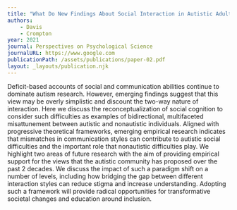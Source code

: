 ```yaml
---
title: "What Do New Findings About Social Interaction in Autistic Adults Mean for Neurodevelopmental Research?" 
authors:
    - Davis
    - Crompton
year: 2021
journal: Perspectives on Psychological Science
journalURL: https://www.google.com
publicationPath: /assets/publications/paper-02.pdf
layout: _layouts/publication.njk
---
```

Deficit-based accounts of social and communication abilities continue to
dominate autism research. However, emerging findings suggest that this view may
be overly simplistic and discount the two-way nature of interaction. Here we
discuss the reconceptualization of social cognition to consider such
difficulties as examples of bidirectional, multifaceted misattunement between
autistic and nonautistic individuals. Aligned with progressive theoretical
frameworks, emerging empirical research indicates that mismatches in
communication styles can contribute to autistic social difficulties and the
important role that nonautistic difficulties play. We highlight two areas of
future research with the aim of providing empirical support for the views that
the autistic community has proposed over the past 2 decades. We discuss the
impact of such a paradigm shift on a number of levels, including how bridging
the gap between different interaction styles can reduce stigma and increase
understanding. Adopting such a framework will provide radical opportunities for
transformative societal changes and education around inclusion.
